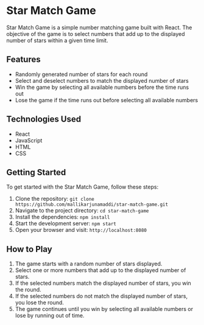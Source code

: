 # Star Match Game

Star Match Game is a simple number matching game built with React. The objective of the game is to select numbers that add up to the displayed number of stars within a given time limit.

## Features

- Randomly generated number of stars for each round
- Select and deselect numbers to match the displayed number of stars
- Win the game by selecting all available numbers before the time runs out
- Lose the game if the time runs out before selecting all available numbers

## Technologies Used

- React
- JavaScript
- HTML
- CSS

## Getting Started

To get started with the Star Match Game, follow these steps:

1. Clone the repository: `git clone https://github.com/mallikarjunamaddi/star-match-game.git`
2. Navigate to the project directory: `cd star-match-game`
3. Install the dependencies: `npm install`
4. Start the development server: `npm start`
5. Open your browser and visit: `http://localhost:8080`

## How to Play

1. The game starts with a random number of stars displayed.
2. Select one or more numbers that add up to the displayed number of stars.
3. If the selected numbers match the displayed number of stars, you win the round.
4. If the selected numbers do not match the displayed number of stars, you lose the round.
5. The game continues until you win by selecting all available numbers or lose by running out of time.